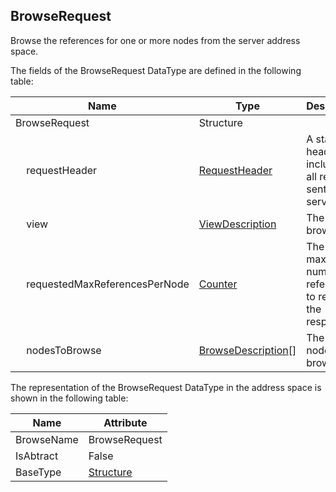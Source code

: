 <!-- datatype -->
## BrowseRequest
Browse the references for one or more nodes from the server address space.  
<!-- end of description -->
The fields of the BrowseRequest DataType are defined in the following table:  

|Name|Type|Description|
|---|---|---|
|BrowseRequest|Structure||
|&nbsp;&nbsp;&nbsp;&nbsp;requestHeader|[RequestHeader](../../../Part4/Services/RequestHeader/readme.md)|A standard header included in all requests sent to a server.|
|&nbsp;&nbsp;&nbsp;&nbsp;view|[ViewDescription](../../../Part4/Services/ViewDescription/readme.md)|The view to browse.|
|&nbsp;&nbsp;&nbsp;&nbsp;requestedMaxReferencesPerNode|[Counter](../../../Part4/DataTypes/Counter/readme.md)|The maximum number of references to return in the response.|
|&nbsp;&nbsp;&nbsp;&nbsp;nodesToBrowse|[BrowseDescription](../../../Part4/Services/BrowseDescription/readme.md)[]|The list of nodes to browse.|

The representation of the BrowseRequest DataType in the address space is shown in the following table:  

|Name|Attribute|
|---|---|
|BrowseName|BrowseRequest|
|IsAbtract|False|
|BaseType|[Structure](../../../Part3/DataTypes/Structure/readme.md)|

